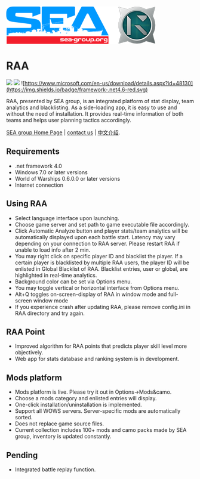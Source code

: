 [![](https://github.com/SEA-group/gallery/blob/master/logo/sea&raa.png?raw=true)](https://sea-group.org/)

RAA
================
![](https://img.shields.io/badge/version-3.1.0.5-green.svg)
![](https://img.shields.io/badge/build-C%23-00FFFF.svg)
![https://www.microsoft.com/en-us/download/details.aspx?id=48130](https://img.shields.io/badge/framework-.net4.6-red.svg)

RAA, presented by SEA group, is an integrated platform of stat display, team analytics and blacklisting. As a side-loading app, it is easy to use and without the need of installation. It provides real-time information of both teams and helps user planning tactics accordingly. 

[SEA group Home Page](https://sea-group.org/) | [contact us](mailto:help@sea-group.org) | [中文介绍](https://github.com/SEA-group/RAA/blob/master/README-zh.md).

Requirements
---
* .net framework 4.0
* Windows 7.0 or later versions
* World of Warships 0.6.0.0 or later versions
* Internet connection


Using RAA
---
* Select language interface upon launching.
* Choose game server and set path to game executable file accordingly.
* Click Automatic Analyze button and player stats/team analytics will be automatically displayed upon each battle start. Latency may vary depending on your connection to RAA server. Please restart RAA if unable to load info after 2 min.
* You may right click on specific player ID and blacklist the player. If a certain player is blacklisted by multiple RAA users, the player ID will be enlisted in Global Blacklist of RAA. Blacklist entries, user or global, are highlighted in real-time analytics. 
* Background color can be set via Options menu.
* You may toggle vertical or horizontal interface from Options menu.
* Alt+Q toggles on-screen-display of RAA in window mode and full-screen window mode
* If you experience crash after updating RAA, please remove config.ini in RAA directory and try again.

RAA Point
---
* Improved algorithm for RAA points that predicts player skill level more objectively.
* Web app for stats database and ranking system is in development.

Mods platform
---
* Mods platform is live. Please try it out in Options->Mods&camo.
* Choose a mods category and enlisted entries will display.
* One-click installation/uninstallation is implemented.
* Support all WOWS servers. Server-specific mods are automatically sorted.
* Does not replace game source files.
* Current collection includes 100+ mods and camo packs made by SEA group, inventory is updated constantly.

Pending
---
* Integrated battle replay function.
